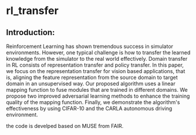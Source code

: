 # rl_transfer

## Introduction:

Reinforcement Learning has shown tremendous success in simulator environments. However, one typical challenge is how to transfer the learned knowledge from the simulator to the real world effectively. Domain transfer in RL consists of representation transfer and policy transfer. In this paper, we focus on the representation transfer for vision based applications, that is, aligning the feature representation from the source domain to target domain in an unsupervised way. Our proposed algorithm uses a linear mapping function to fuse modules that are trained in different domains. We propose two improved adversarial learning methods to enhance the training quality of the mapping function. Finally, we demonstrate the algorithm's effectiveness by using CIFAR-10 and the CARLA autonomous driving environment.

the code is develped based on MUSE from FAIR.



